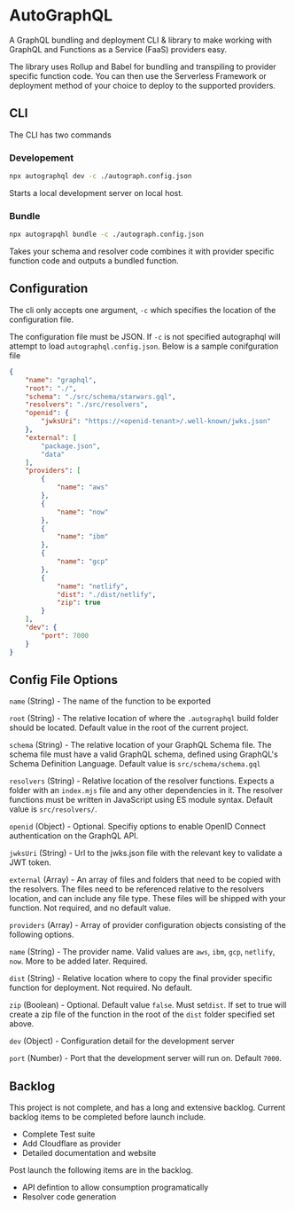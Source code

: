 # AutoGraphQL

A GraphQL bundling and deployment CLI & library to make working with GraphQL and Functions as a Service (FaaS) providers easy.

The library uses Rollup and Babel for bundling and transpiling to provider specific function code. You can then use the Serverless Framework or deployment method of your choice to deploy to the supported providers.

## CLI

The CLI has two commands

### Developement

```sh
npx autographql dev -c ./autograph.config.json
```

Starts a local development server on local host. 

### Bundle

```sh
npx autograpqhl bundle -c ./autograph.config.json
```

Takes your schema and resolver code combines it with provider specific function code and outputs a bundled function.

## Configuration

The cli only accepts one argument, `-c` which specifies the location of the configuration file.

The configuration file must be JSON. If `-c` is not specified autographql will attempt to load `autographql.config.json`. Below is a sample conifguration file

```json
{
    "name": "graphql",
    "root": "./",
    "schema": "./src/schema/starwars.gql",
    "resolvers": "./src/resolvers",
    "openid": {
        "jwksUri": "https://<openid-tenant>/.well-known/jwks.json"
    },
    "external": [
        "package.json",
        "data"
    ],
    "providers": [
        {
            "name": "aws"
        },
        {
            "name": "now"
        },
        {
            "name": "ibm"
        },
        {
            "name": "gcp"
        },
        {
            "name": "netlify",
            "dist": "./dist/netlify",
            "zip": true
        }
    ],
    "dev": {
        "port": 7000
    }
}
```

## Config File Options

`name` (String) - The name of the function to be exported

`root` (String) - The relative location of where the `.autographql` build folder should be located. Default value in the root of the current project.

`schema` (String) - The relative location of your GraphQL Schema file. The schema file must have a valid GraphQL schema, defined using GraphQL's Schema Definition Language. Default value is `src/schema/schema.gql`

`resolvers` (String) - Relative location of the resolver functions. Expects a folder with an `index.mjs` file and any other dependencies in it. The resolver functions must be written in JavaScript using ES module syntax. Default value is `src/resolvers/`.

`openid` (Object) - Optional. Specifiy options to enable OpenID Connect authentication on the GraphQL API.
  
  `jwksUri` (String) - Url to the jwks.json file with the relevant key to validate a JWT token.

`external` (Array) - An array of files and folders that need to be copied with the resolvers. The files need to be referenced relative to the resolvers location, and can include any file type. These files will be shipped with your function. Not required, and no default value.

`providers` (Array) - Array of provider configuration objects consisting of the following options.

  `name` (String) - The provider name. Valid values are `aws`, `ibm`, `gcp`, `netlify`, `now`. More to be added later. Required.

  `dist` (String) - Relative location where to copy the final provider specific function for deployment. Not required. No default.

  `zip` (Boolean) - Optional. Default value `false`. Must set`dist`. If set to true will create a zip file of the function in the root of the `dist` folder specified set above.

`dev` (Object) - Configuration detail for the development server
  
  `port` (Number) - Port that the development server will run on. Default `7000`.

## Backlog

This project is not complete, and has a long and extensive backlog. Current backlog items to be completed before launch include.

- Complete Test suite
- Add Cloudflare as provider
- Detailed documentation and website

Post launch the following items are in the backlog.

- API defintion to allow consumption programatically
- Resolver code generation
